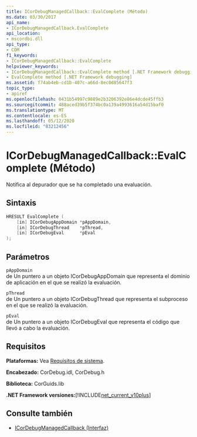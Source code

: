 ```yaml
---
title: ICorDebugManagedCallback::EvalComplete (Método)
ms.date: 03/30/2017
api_name:
- ICorDebugManagedCallback.EvalComplete
api_location:
- mscordbi.dll
api_type:
- COM
f1_keywords:
- ICorDebugManagedCallback::EvalComplete
helpviewer_keywords:
- ICorDebugManagedCallback::EvalComplete method [.NET Framework debugging]
- EvalComplete method [.NET Framework debugging]
ms.assetid: f74ab4eb-cd1b-407c-a66d-8ec0d85647f3
topic_type:
- apiref
ms.openlocfilehash: 0431b54997c9889e2b3206392e86e4dcde45ffb3
ms.sourcegitcommit: 488aced39b5f374bc0a139a4993616a54d15baf0
ms.translationtype: MT
ms.contentlocale: es-ES
ms.lasthandoff: 05/12/2020
ms.locfileid: "83212456"
---
```

# <a name="icordebugmanagedcallbackevalcomplete-method"></a>ICorDebugManagedCallback::EvalComplete (Método)
Notifica al depurador que se ha completado una evaluación.  
  
## <a name="syntax"></a>Sintaxis  
  
```cpp  
HRESULT EvalComplete (  
    [in] ICorDebugAppDomain *pAppDomain,  
    [in] ICorDebugThread    *pThread,  
    [in] ICorDebugEval      *pEval  
);  
```  
  
## <a name="parameters"></a>Parámetros  
 `pAppDomain`  
 de Un puntero a un objeto ICorDebugAppDomain que representa el dominio de aplicación en el que se realizó la evaluación.  
  
 `pThread`  
 de Un puntero a un objeto ICorDebugThread que representa el subproceso en el que se realizó la evaluación.  
  
 `pEval`  
 de Un puntero a un objeto ICorDebugEval que representa el código que llevó a cabo la evaluación.  
  
## <a name="requirements"></a>Requisitos  
 **Plataformas:** Vea [Requisitos de sistema](../../get-started/system-requirements.md).  
  
 **Encabezado:** CorDebug.idl, CorDebug.h  
  
 **Biblioteca:** CorGuids.lib  
  
 **.NET Framework versiones:**[!INCLUDE[net_current_v10plus](../../../../includes/net-current-v10plus-md.md)]  
  
## <a name="see-also"></a>Consulte también

- [ICorDebugManagedCallback (Interfaz)](icordebugmanagedcallback-interface.md)
